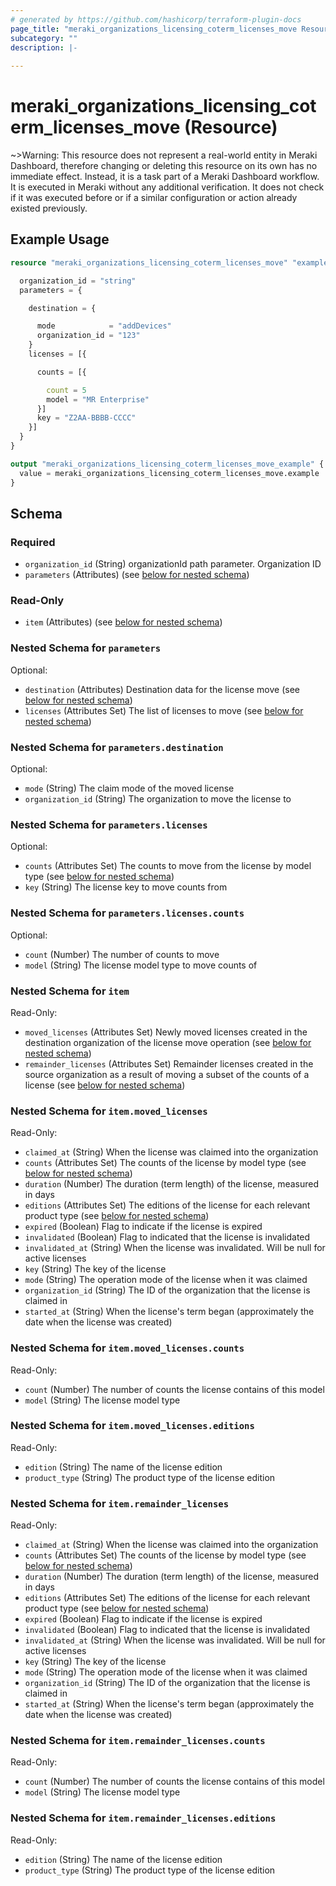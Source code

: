 ```yaml
---
# generated by https://github.com/hashicorp/terraform-plugin-docs
page_title: "meraki_organizations_licensing_coterm_licenses_move Resource - terraform-provider-meraki"
subcategory: ""
description: |-
  
---
```


# meraki_organizations_licensing_coterm_licenses_move (Resource)



~>Warning: This resource does not represent a real-world entity in Meraki Dashboard, therefore changing or deleting this resource on its own has no immediate effect. Instead, it is a task part of a Meraki Dashboard workflow. It is executed in Meraki without any additional verification. It does not check if it was executed before or if a similar configuration or action 
already existed previously.

## Example Usage

```terraform
resource "meraki_organizations_licensing_coterm_licenses_move" "example" {

  organization_id = "string"
  parameters = {

    destination = {

      mode            = "addDevices"
      organization_id = "123"
    }
    licenses = [{

      counts = [{

        count = 5
        model = "MR Enterprise"
      }]
      key = "Z2AA-BBBB-CCCC"
    }]
  }
}

output "meraki_organizations_licensing_coterm_licenses_move_example" {
  value = meraki_organizations_licensing_coterm_licenses_move.example
}
```

<!-- schema generated by tfplugindocs -->
## Schema

### Required

- `organization_id` (String) organizationId path parameter. Organization ID
- `parameters` (Attributes) (see [below for nested schema](#nestedatt--parameters))

### Read-Only

- `item` (Attributes) (see [below for nested schema](#nestedatt--item))

<a id="nestedatt--parameters"></a>
### Nested Schema for `parameters`

Optional:

- `destination` (Attributes) Destination data for the license move (see [below for nested schema](#nestedatt--parameters--destination))
- `licenses` (Attributes Set) The list of licenses to move (see [below for nested schema](#nestedatt--parameters--licenses))

<a id="nestedatt--parameters--destination"></a>
### Nested Schema for `parameters.destination`

Optional:

- `mode` (String) The claim mode of the moved license
- `organization_id` (String) The organization to move the license to


<a id="nestedatt--parameters--licenses"></a>
### Nested Schema for `parameters.licenses`

Optional:

- `counts` (Attributes Set) The counts to move from the license by model type (see [below for nested schema](#nestedatt--parameters--licenses--counts))
- `key` (String) The license key to move counts from

<a id="nestedatt--parameters--licenses--counts"></a>
### Nested Schema for `parameters.licenses.counts`

Optional:

- `count` (Number) The number of counts to move
- `model` (String) The license model type to move counts of




<a id="nestedatt--item"></a>
### Nested Schema for `item`

Read-Only:

- `moved_licenses` (Attributes Set) Newly moved licenses created in the destination organization of the license move operation (see [below for nested schema](#nestedatt--item--moved_licenses))
- `remainder_licenses` (Attributes Set) Remainder licenses created in the source organization as a result of moving a subset of the counts of a license (see [below for nested schema](#nestedatt--item--remainder_licenses))

<a id="nestedatt--item--moved_licenses"></a>
### Nested Schema for `item.moved_licenses`

Read-Only:

- `claimed_at` (String) When the license was claimed into the organization
- `counts` (Attributes Set) The counts of the license by model type (see [below for nested schema](#nestedatt--item--moved_licenses--counts))
- `duration` (Number) The duration (term length) of the license, measured in days
- `editions` (Attributes Set) The editions of the license for each relevant product type (see [below for nested schema](#nestedatt--item--moved_licenses--editions))
- `expired` (Boolean) Flag to indicate if the license is expired
- `invalidated` (Boolean) Flag to indicated that the license is invalidated
- `invalidated_at` (String) When the license was invalidated. Will be null for active licenses
- `key` (String) The key of the license
- `mode` (String) The operation mode of the license when it was claimed
- `organization_id` (String) The ID of the organization that the license is claimed in
- `started_at` (String) When the license's term began (approximately the date when the license was created)

<a id="nestedatt--item--moved_licenses--counts"></a>
### Nested Schema for `item.moved_licenses.counts`

Read-Only:

- `count` (Number) The number of counts the license contains of this model
- `model` (String) The license model type


<a id="nestedatt--item--moved_licenses--editions"></a>
### Nested Schema for `item.moved_licenses.editions`

Read-Only:

- `edition` (String) The name of the license edition
- `product_type` (String) The product type of the license edition



<a id="nestedatt--item--remainder_licenses"></a>
### Nested Schema for `item.remainder_licenses`

Read-Only:

- `claimed_at` (String) When the license was claimed into the organization
- `counts` (Attributes Set) The counts of the license by model type (see [below for nested schema](#nestedatt--item--remainder_licenses--counts))
- `duration` (Number) The duration (term length) of the license, measured in days
- `editions` (Attributes Set) The editions of the license for each relevant product type (see [below for nested schema](#nestedatt--item--remainder_licenses--editions))
- `expired` (Boolean) Flag to indicate if the license is expired
- `invalidated` (Boolean) Flag to indicated that the license is invalidated
- `invalidated_at` (String) When the license was invalidated. Will be null for active licenses
- `key` (String) The key of the license
- `mode` (String) The operation mode of the license when it was claimed
- `organization_id` (String) The ID of the organization that the license is claimed in
- `started_at` (String) When the license's term began (approximately the date when the license was created)

<a id="nestedatt--item--remainder_licenses--counts"></a>
### Nested Schema for `item.remainder_licenses.counts`

Read-Only:

- `count` (Number) The number of counts the license contains of this model
- `model` (String) The license model type


<a id="nestedatt--item--remainder_licenses--editions"></a>
### Nested Schema for `item.remainder_licenses.editions`

Read-Only:

- `edition` (String) The name of the license edition
- `product_type` (String) The product type of the license edition
